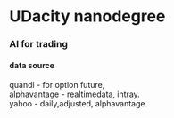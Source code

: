 # UDacity nanodegree 
### AI for trading

#### data source
quandl - for option future,\
alphavantage - realtimedata, intray. \
yahoo - daily,adjusted, alphavantage. 